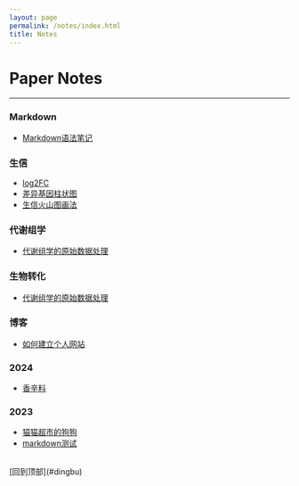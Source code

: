 ```yaml
---
layout: page
permalink: /notes/index.html
title: Notes
---
```


<h1 id="dingbu">Paper Notes</h1>


---
### Markdown
- [Markdown语法笔记](/notes/markdown_notes/)


### 生信
- [log2FC](/notes/bioinfo/log2FC/)
- [差异基因柱状图](/notes/bioinfo/barplot/)
- [生信火山图画法](/notes/bioinfo/biovolcano/)

### 代谢组学
- [代谢组学的原始数据处理](/notes/metabolomics/data1/)

### 生物转化
- [代谢组学的原始数据处理](/notes/metabolomics/data1/)

### 博客

- [如何建立个人网站](/blogs/web/)

### 2024
- [香辛料](/blogs/2024/01/0115)<br>

### 2023
- [猫猫超市的狗狗](/blogs/2023/12/1214)<br>
- [markdown测试](/blogs/1214ceshi)<br>



<br>
[回到顶部](#dingbu)
